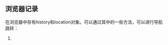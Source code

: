 <!--
 * @FileName: 
 * @Author: duxinyue
 * @Date: 2021-05-13 17:05:16
 * @LastEditors: duxinyue
 * @LastEditTime: 2021-05-13 17:25:10
 * @FilePath: \router\router.md
 * @Description: 
-->
## 浏览器记录

在浏览器中存有history和location对象。可以通过其中的一些方法，可以进行导航跳转：

1. 